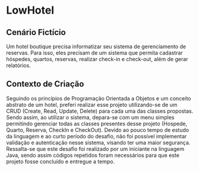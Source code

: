 # LowHotel
## Cenário Fictício
Um hotel boutique precisa informatizar seu sistema de gerenciamento de reservas. Para isso, eles precisam de um sistema que permita cadastrar hóspedes, quartos, reservas, realizar check-in e check-out, além de gerar relatórios.

## Contexto de Criação
Seguindo os princípios de Programação Orientada a Objetos e um conceito abstrato de um hotel, preferi realizar esse projeto utilizando-se de um CRUD (Create, Read, Update, Delete) para cada uma das classes propostas. Sendo assim, ao utilizar o sistema, depara-se com um menu simples permitindo gerenciar todas as classes presentes desse projeto (Hospede, Quarto, Reserva, CheckIn e CheckOut). Devido ao pouco tempo de estudo da linguagem e ao curto período do desafio, não foi possível implementar validação e autenticação nesse sistema, visando ter uma maior segurança. Ressalta-se que este desafio foi realizado por um iniciante na linguagem Java, sendo assim códigos repetidos foram necessários para que este projeto fosse concluído e entregue a tempo.
